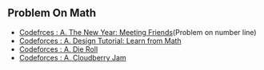 ## Problem On Math

- [Codefrces : A. The New Year: Meeting Friends](https://codeforces.com/contest/723/problem/A)(Problem on number line)
- [Codeforces : A. Design Tutorial: Learn from Math](https://codeforces.com/problemset/problem/472/A)
- [Codeforces : A. Die Roll](https://codeforces.com/problemset/problem/9/A)
- [Codeforces : A. Cloudberry Jam](https://codeforces.com/problemset/problem/2086/A)
